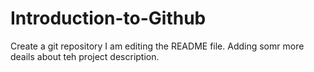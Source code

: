 # Introduction-to-Github
Create a git repository
I am editing the README file. Adding somr more deails about teh project
description.
